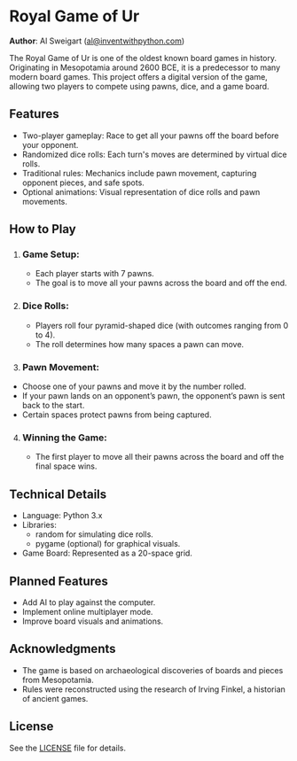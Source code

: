 # Royal Game of Ur

**Author**: Al Sweigart (al@inventwithpython.com)

The Royal Game of Ur is one of the oldest known board games in history. Originating in Mesopotamia around 2600 BCE, it is a predecessor to many modern board games. This project offers a digital version of the game, allowing two players to compete using pawns, dice, and a game board.

## Features
- Two-player gameplay: Race to get all your pawns off the board before your opponent.
- Randomized dice rolls: Each turn's moves are determined by virtual dice rolls.
- Traditional rules: Mechanics include pawn movement, capturing opponent pieces, and safe spots.
- Optional animations: Visual representation of dice rolls and pawn movements.

## How to Play
1. ### Game Setup:

   - Each player starts with 7 pawns.
   - The goal is to move all your pawns across the board and off the end.

2. ### Dice Rolls:

   - Players roll four pyramid-shaped dice (with outcomes ranging from 0 to 4).
   - The roll determines how many spaces a pawn can move.

3. ### Pawn Movement:

- Choose one of your pawns and move it by the number rolled.
- If your pawn lands on an opponent’s pawn, the opponent’s pawn is sent back to the start.
- Certain spaces protect pawns from being captured.

4. ### Winning the Game:

   - The first player to move all their pawns across the board and off the final space wins.

## Technical Details
- Language: Python 3.x
- Libraries:
  - random for simulating dice rolls.
  - pygame (optional) for graphical visuals.
- Game Board: Represented as a 20-space grid.

## Planned Features
- Add AI to play against the computer.
- Implement online multiplayer mode.
- Improve board visuals and animations.
## Acknowledgments
- The game is based on archaeological discoveries of boards and pieces from Mesopotamia.
- Rules were reconstructed using the research of Irving Finkel, a historian of ancient games.

## License
See the [LICENSE](LICENSE) file for details.
